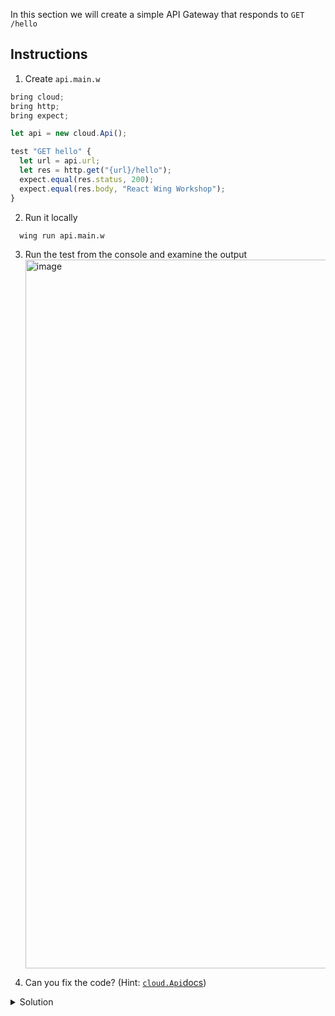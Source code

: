 In this section we will create a simple API Gateway that responds to `GET /hello`

## Instructions

1. Create `api.main.w`
  ```ts
  bring cloud;
  bring http;
  bring expect;

  let api = new cloud.Api();

  test "GET hello" {
    let url = api.url;
    let res = http.get("{url}/hello");
    expect.equal(res.status, 200);
    expect.equal(res.body, "React Wing Workshop");
  }
  ```
2. Run it locally
```sh
  wing run api.main.w
```
3. Run the test from the console and examine the output
   <img width="1134" alt="image" src="https://github.com/ekeren/react-wing-workshop/assets/1727147/28a3f485-d589-46f0-a154-a1968bc56949">

5. Can you fix the code? (Hint: [`cloud.Api`docs](https://www.winglang.io/docs/standard-library/cloud/api))

  <details>
    <summary>Solution</summary>
```ts
    
    api.get("/hello", inflight () => {
      return {
        status:200,
        body:"React Wing Workshop"
      };
    });
```
  </details>

You can now use different options to see that your api gateway is working: 
- Run tests from the Wing Console 
- Run tests using the cli `wing test api.main.w`
- Interactively test the `/hello` endpoint from Wing Console
- Interactively test  the `/hello` endpoint using your browser

## Bonus Testing on `tf-aws`

**Note**: in order to test on `tf-aws` you must have  `terraform` cli installed AWS credentials setup with 
permissions to run `terraform apply`.
  

You can run the same test on your tf-aws infra
```sh
  wing test api.main.w -t tf-aws
```


